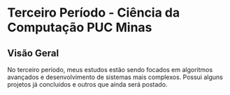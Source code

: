 # Terceiro Período - Ciência da Computação PUC Minas

## Visão Geral
No terceiro período, meus estudos estão sendo focados em algoritmos avançados e desenvolvimento de sistemas mais complexos. Possui alguns projetos já concluidos e outros que ainda será postado.
